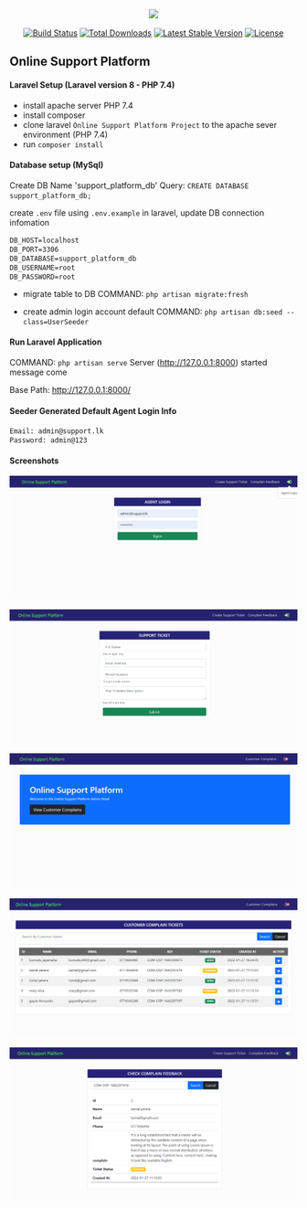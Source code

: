 <p align="center"><a href="https://laravel.com" target="_blank"><img src="https://raw.githubusercontent.com/laravel/art/master/logo-lockup/5%20SVG/2%20CMYK/1%20Full%20Color/laravel-logolockup-cmyk-red.svg" width="400"></a></p>

<p align="center">
<a href="https://travis-ci.org/laravel/framework"><img src="https://travis-ci.org/laravel/framework.svg" alt="Build Status"></a>
<a href="https://packagist.org/packages/laravel/framework"><img src="https://img.shields.io/packagist/dt/laravel/framework" alt="Total Downloads"></a>
<a href="https://packagist.org/packages/laravel/framework"><img src="https://img.shields.io/packagist/v/laravel/framework" alt="Latest Stable Version"></a>
<a href="https://packagist.org/packages/laravel/framework"><img src="https://img.shields.io/packagist/l/laravel/framework" alt="License"></a>
</p>

## Online Support Platform

#### Laravel Setup (Laravel version 8 - PHP 7.4)

- install apache server PHP 7.4
- install composer
- clone laravel `Online Support Platform Project` to the apache sever environment (PHP 7.4)
- run `composer install`


#### Database setup (MySql)

Create DB Name 'support_platform_db'
Query: `CREATE DATABASE support_platform_db;`

create `.env` file using `.env.example` in laravel, update DB connection infomation

````
DB_HOST=localhost
DB_PORT=3306
DB_DATABASE=support_platform_db
DB_USERNAME=root
DB_PASSWORD=root
````

- migrate table to DB
  COMMAND: `php artisan migrate:fresh`

- create admin login account default
  COMMAND: `php artisan db:seed --class=UserSeeder`

#### Run Laravel Application

COMMAND: `php artisan serve`
Server (http://127.0.0.1:8000) started message come

Base Path: http://127.0.0.1:8000/<route>

#### Seeder Generated Default Agent Login Info

````
Email: admin@support.lk
Password: admin@123
````

#### Screenshots 

![alt text](1.png)

![alt text](2.png)

![alt text](3.png)

![alt text](4.png)

![alt text](5.png)
